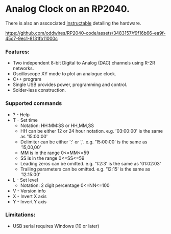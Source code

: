 # Analog Clock on an RP2040. #

There is also an asscociated <a href="https://www.instructables.com/Oscilloscope-Clock-on-a-Raspberry-Pi-Pico/" target="_blank" />Instructable</a> detailing the hardware.

https://github.com/oddwires/RP2040-code/assets/3483157/f9f16b66-ea9f-45c7-9ec1-8131fb11000c

### Features:
 * Two independent 8-bit Digital to Analog (DAC) channels using R-2R networks.
 * Oscilloscope XY mode to plot an analogue clock.
 * C++ program
 * Single USB provides power, programming and control.
 * Solder-less construction.
  
### Supported commands
 * ? - Help
 * T - Set time
   * Notation: HH:MM:SS or HH,MM,SS
   * HH can be either 12 or 24 hour notation. e.g. '03:00:00' is the same as '15:00:00'
   * Delimiter can be either ':' or ','. e.g. '15:00:00' is the same as '15,00,00'
   * MM is in the range 0<=MM<=59
   * SS is in the range 0<=SS<=59
   * Leading zeros can be omitted. e.g. '1:2:3' is the same as '01:02:03'
   * Trailing parameters can be omitted. e.g. '12:15' is the same as '12:15:00'
 * L - Set level
   * Notation: 2 digit percentage 0<=NN<=100
 * V - Version info
 * X - Invert X axis
 * Y - Invert Y axis

### Limitations:
  * USB serial requires Windows (10 or later)
